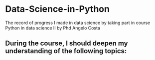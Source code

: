 # Data-Science-in-Python
The record of progress I made in data science by taking part in course Python in data science II by Phd Angelo Costa

## During the course, I should deepen my understanding of the following topics:
